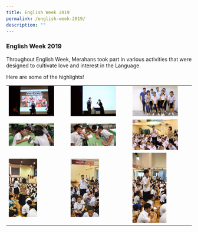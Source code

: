 ```yaml
---
title: English Week 2019
permalink: /english-week-2019/
description: ""
---
```

### English Week 2019

Throughout English Week, Merahans took part in various activities that were designed to cultivate love and interest in the Language.

Here are some of the highlights!

|  |  |  |
|---|---|---|
| <img src="/images/el1.png" style="width:80%">  | <img src="/images/el2.png" style="width:80%"> | <img src="/images/el9.png" style="width:80%"> |
| <img src="/images/el3.png" style="width:80%"> | <img src="/images/el4.png" style="width:80%"> | <img src="/images/el8.png" style="width:80%"> |
| <img src="/images/el5.png" style="width:50%"> | <img src="/images/el6.png" style="width:50%"> | <img src="/images/el7.png" style="width:60%"> |